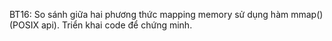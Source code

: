 BT16: So sánh giữa hai phương thức mapping memory sử dụng hàm mmap() (POSIX api). Triển khai code để chứng minh.